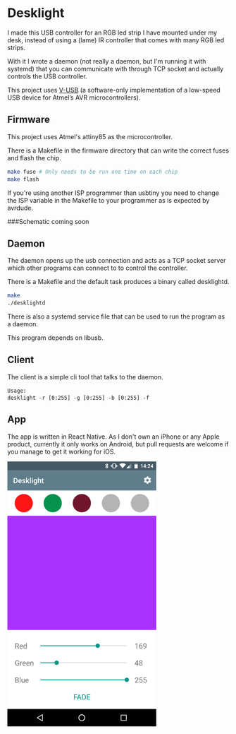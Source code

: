 Desklight
=========

I made this USB controller for an RGB led strip I have mounted under my desk, instead of using a (lame) IR controller that comes with many RGB led strips.

With it I wrote a daemon (not really a daemon, but I'm running it with systemd) that you can communicate with through TCP socket and actually controls the USB controller.

This project uses [V-USB](https://www.obdev.at/products/vusb/index.html) (a software-only implementation of a low-speed USB device for Atmel’s AVR microcontrollers).

Firmware
--------
This project uses Atmel's attiny85 as the microcontroller.

There is a Makefile in the firmware directory that can write the correct fuses and flash the chip.

```bash
make fuse # Only needs to be run one time on each chip
make flash
```

If you're using another ISP programmer than usbtiny you need to change the ISP variable in the Makefile to your programmer as is expected by avrdude.

###Schematic coming soon

Daemon
------
The daemon opens up the usb connection and acts as a TCP socket server which other programs can connect to to control the controller.

There is a Makefile and the default task produces a binary called desklightd.

```bash
make
./desklightd
```

There is also a systemd service file that can be used to run the program as a daemon.

This program depends on libusb.

Client
------
The client is a simple cli tool that talks to the daemon.

```
Usage:
desklight -r [0:255] -g [0:255] -b [0:255] -f
```

App
---
The app is written in React Native. As I don't own an iPhone or any Apple product, currently it only works on Android, but pull requests are welcome if you manage to get it working for iOS.

![Android screenshot](https://raw.githubusercontent.com/arnarg/desklight/master/images/android01.png)
